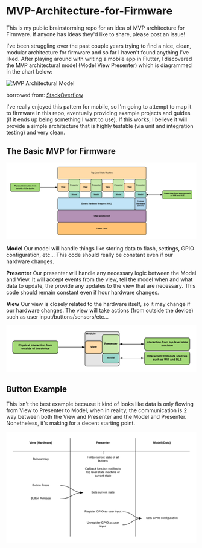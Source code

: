 # MVP-Architecture-for-Firmware
This is my public brainstorming repo for an idea of MVP architecture for Firmware. If anyone has ideas they'd like to share, please post an Issue!

I've been struggling over the past couple years trying to find a nice, clean, modular architecture for firmware and so far I haven't found anything I've liked. After playing around with writing a mobile app in Flutter, I discovered the MVP architectural model (Model View Presenter) which is diagrammed in the chart below:

![MVP Architectural Model](https://i.stack.imgur.com/b49Dj.png)

borrowed from: [StackOverflow](https://softwareengineering.stackexchange.com/questions/379002/help-with-understanding-implementing-mvp-architecture-in-android)

I've really enjoyed this pattern for mobile, so I'm going to attempt to map it to firmware in this repo, eventually providing example projects and guides (if it ends up being something I want to use). If this works, I believe it will provide a simple architecture that is highly testable (via unit and integration testing) and very clean.

## The Basic MVP for Firmware

![MVP For Firmware Stack](https://github.com/eagi223/MVP-Architecture-for-Firmware/blob/master/img/Idea_%20MVP%20Architecture%20for%20Firmware%20-%20Page%203.png)

**Model**
Our model will handle things like storing data to flash, settings, GPIO configuration, etc... This code should really be constant even if our hardware changes.

**Presenter**
Our presenter will handle any necessary logic between the Model and View. It will accept events from the view, tell the model when and what data to update, the provide any updates to the view that are necessary. This code should remain constant even if hour hardware changes.

**View**
Our view is closely related to the hardware itself, so it may change if our hardware changes. The view will take actions (from outside the device) such as user input/buttons/sensors/etc...

![](https://github.com/eagi223/MVP-Architecture-for-Firmware/blob/master/img/Idea_%20MVP%20Architecture%20for%20Firmware%20-%20Page%204.png)

## Button Example
This isn't the best example because it kind of looks like data is only flowing from View to Presenter to Model, when in reality, the communication is 2 way between both the View and Presenter and the Model and Presenter. Nonetheless, it's making for a decent starting point.

![MVC for Firmware Button Example](https://github.com/eagi223/MVP-Architecture-for-Firmware/blob/master/img/Idea_%20MVP%20Architecture%20for%20Firmware%20-%20Page%202.png)
